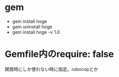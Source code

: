 # gem
- gem install hoge
- gem uninstall hoge
- gem install hoge -v 1.0

# Gemfile内のrequire: false
開発時にしか使わない時に指定。rubocopとか